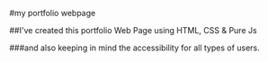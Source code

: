 #my portfolio webpage

##I've created this portfolio Web Page using HTML, CSS & Pure Js

###and also keeping in mind the accessibility for all types of users.
